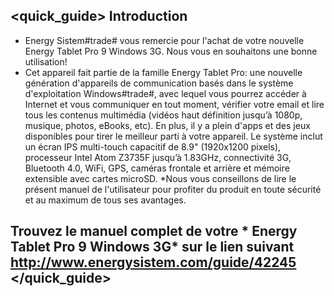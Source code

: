 ## <quick_guide> Introduction 

* Energy Sistem#trade# vous remercie pour l'achat de votre nouvelle Energy Tablet Pro 9 Windows 3G. Nous vous en souhaitons une bonne utilisation! 
* Cet appareil fait partie de la famille Energy Tablet Pro: une nouvelle génération d'appareils de communication basés dans le système d'exploitation Windows#trade#, avec lequel vous pourrez accéder à Internet et vous communiquer en tout moment, vérifier votre email et lire tous les contenus multimédia (vidéos haut définition jusqu’à 1080p, musique, photos, eBooks, etc). En plus, il y a plein d'apps et des jeux disponibles pour tirer le meilleur parti à votre appareil. Le système inclut un écran IPS multi-touch capacitif de 8.9" (1920x1200 pixels), processeur Intel Atom Z3735F jusqu’à 1.83GHz, connectivité 3G, Bluetooth 4.0, WiFi, GPS, caméras frontale et arrière et mémoire extensible avec cartes microSD.
*Nous vous conseillons de lire le présent manuel de l'utilisateur pour profiter du produit en toute sécurité et au maximum de tous ses avantages.


## <unique> Trouvez le manuel complet de votre * Energy Tablet Pro 9 Windows 3G* sur le lien suivant http://www.energysistem.com/guide/42245 </unique> </quick_guide> 
